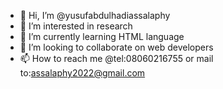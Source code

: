 - 👋 Hi, I’m @yusufabdulhadiassalaphy
- 👀 I’m interested in research
- 🌱 I’m currently learning HTML language
- 💞️ I’m looking to collaborate on web developers
- 📫 How to reach me @tel:08060216755 or mail to:assalaphy2022@gmail.com

<!---
yusufabdulhadiassalaphy/yusufabdulhadiassalaphy is a ✨ special ✨ repository because its `README.md` (this file) appears on your GitHub profile.
You can click the Preview link to take a look at your changes.
--->

